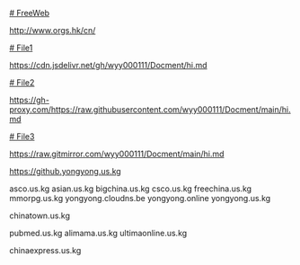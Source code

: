[# FreeWeb](http://www.orgs.hk/cn/)

http://www.orgs.hk/cn/


[# File1](https://cdn.jsdelivr.net/gh/wyy000111/Docment/hi.md)

https://cdn.jsdelivr.net/gh/wyy000111/Docment/hi.md


[# File2](https://gh-proxy.com/https://raw.githubusercontent.com/wyy000111/Docment/main/hi.md)


https://gh-proxy.com/https://raw.githubusercontent.com/wyy000111/Docment/main/hi.md



[# File3](https://raw.gitmirror.com/wyy000111/Docment/main/hi.md)


https://raw.gitmirror.com/wyy000111/Docment/main/hi.md



https://github.yongyong.us.kg

asco.us.kg
asian.us.kg
bigchina.us.kg
csco.us.kg
freechina.us.kg
mmorpg.us.kg
yongyong.cloudns.be
yongyong.online
yongyong.us.kg

chinatown.us.kg


pubmed.us.kg
alimama.us.kg
ultimaonline.us.kg


chinaexpress.us.kg

